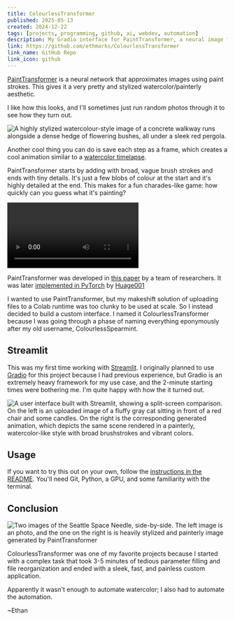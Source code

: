 ```yaml
---
title: ColourlessTransformer
published: 2025-05-13
created: 2024-12-22
tags: [projects, programming, github, ai, webdev, automation]
description: My Gradio interface for PaintTransformer, a neural image filter that turns photos into paint timelapses
link: https://github.com/ethmarks/ColourlessTransformer
link_name: GitHub Repo
link_icon: github
---
```


[PaintTransformer](https://github.com/Huage001/PaintTransformer) is a neural network that approximates images using paint strokes. This gives it a very pretty and stylized watercolor/painterly aesthetic.

I like how this looks, and I'll sometimes just run random photos through it to see how they turn out.

![A highly stylized watercolour-style image of a concrete walkway runs alongside a dense hedge of flowering bushes, all under a sleek red pergola.](~/painttransformer_walkway.webp "PaintTransformer applied to a photo I took at Taliesin West")

Another cool thing you can do is save each step as a frame, which creates a cool animation similar to a [watercolor timelapse](https://youtu.be/1rc0qmqcqMY).

PaintTransformer starts by adding with broad, vague brush strokes and ends with tiny details. It's just a few blobs of colour at the start and it's highly detailed at the end. This makes for a fun charades-like game: how quickly can you guess what it's painting?

![A PaintTransformer timelapse of the album cover of Abbey Road by the Beatles. It starts off as an unrecognizable blob of colour, but gradually becomes discernible as detail is added](~/painttransformer_abbey_road.webm "How long does it take you to guess what it's painting?")

PaintTransformer was developed in [this paper](https://arxiv.org/abs/2108.03798) by a team of researchers. It was later [implemented in PyTorch](https://github.com/Huage001/PaintTransformer) by [Huage001](https://github.com/Huage001)

I wanted to use PaintTransformer, but my makeshift solution of uploading files to a Colab runtime was too clunky to be used at scale. So I instead decided to build a custom interface. I named it ColourlessTransformer because I was going through a phase of naming everything eponymously after my old username, ColourlessSpearmint.

## Streamlit

This was my first time working with [Streamlit](https://streamlit.io/). I originally planned to use [Gradio](https://www.gradio.app/) for this project because I had previous experience, but Gradio is an extremely heavy framework for my use case, and the 2-minute starting times were bothering me. I'm quite happy with how the it turned out.

![A user interface built with Streamlit, showing a split-screen comparison. On the left is an uploaded image of a fluffy gray cat sitting in front of a red chair and some candles. On the right is the corresponding generated animation, which depicts the same scene rendered in a painterly, watercolor-like style with broad brushstrokes and vibrant colors.](~/painttransformer_interface_toby_chickens.webp "Using ColourlessTransformer to apply PaintTransformer to a photo of my cat, Toby")

## Usage

If you want to try this out on your own, follow the [instructions in the README](https://github.com/ethmarks/ColourlessTransformer?tab=readme-ov-file#usage). You'll need Git, Python, a GPU, and some familiarity with the terminal.

## Conclusion

![Two images of the Seattle Space Needle, side-by-side. The left image is an photo, and the one on the right is is heavily stylized and painterly image generated by PaintTransformer](~/painttransformer_space_needle_comparison.webp "PaintTransformer applied to a photo I took of the Seattle Space Needle")

ColourlessTransformer was one of my favorite projects because I started with a complex task that took 3-5 minutes of tedious parameter filling and file reorganization and ended with a sleek, fast, and painless custom application.

Apparently it wasn't enough to automate watercolor; I also had to automate the automation.

~Ethan

